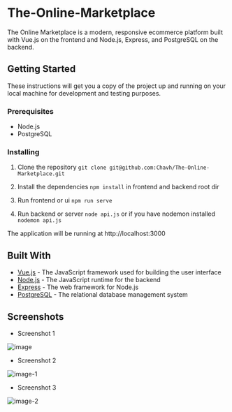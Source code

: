 # The-Online-Marketplace
The Online Marketplace is a modern, responsive ecommerce platform built with Vue.js on the frontend and Node.js, Express, and PostgreSQL on the backend.

## Getting Started

These instructions will get you a copy of the project up and running on your local machine for development and testing purposes.

### Prerequisites

- Node.js
- PostgreSQL

### Installing

1. Clone the repository
```git clone git@github.com:Chavh/The-Online-Marketplace.git```

2. Install the dependencies
 ```npm install``` in frontend and backend root dir

3. Run frontend or ui
 ```npm run serve```
 
4. Run backend or server
 ```node api.js``` 
 or if you have nodemon installed
 ```nodemon api.js```
 
 The application will be running at http://localhost:3000

## Built With

- [Vue.js](https://vuejs.org/) - The JavaScript framework used for building the user interface
- [Node.js](https://nodejs.org/) - The JavaScript runtime for the backend
- [Express](https://expressjs.com/) - The web framework for Node.js
- [PostgreSQL](https://www.postgresql.org/) - The relational database management system

## Screenshots

- Screenshot 1
<img src="https://i.ibb.co/h9bRgS1/image.png" alt="image" border="0">

- Screenshot 2
<img src="https://i.ibb.co/GJc91Np/image-1.png" alt="image-1" border="0">

- Screenshot 3
<img src="https://i.ibb.co/122gLXp/image-2.png" alt="image-2" border="0">

